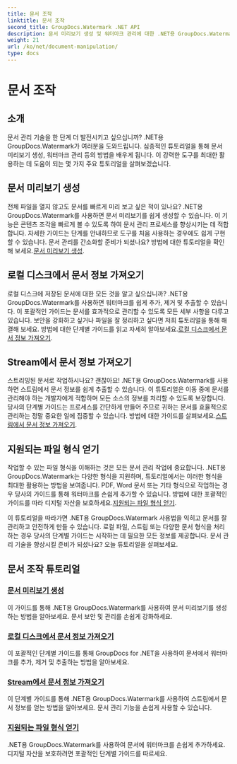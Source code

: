 ```yaml
---
title: 문서 조작
linktitle: 문서 조작
second_title: GroupDocs.Watermark .NET API
description: 문서 미리보기 생성 및 워터마크 관리에 대한 .NET용 GroupDocs.Watermark 자습서를 살펴보세요. 문서 보안 및 관리를 강화합니다.
weight: 21
url: /ko/net/document-manipulation/
type: docs
---
```

# 문서 조작

## 소개

문서 관리 기술을 한 단계 더 발전시키고 싶으십니까? .NET용 GroupDocs.Watermark가 여러분을 도와드립니다. 심층적인 튜토리얼을 통해 문서 미리보기 생성, 워터마크 관리 등의 방법을 배우게 됩니다. 이 강력한 도구를 최대한 활용하는 데 도움이 되는 몇 가지 주요 튜토리얼을 살펴보겠습니다.


## 문서 미리보기 생성
 전체 파일을 열지 않고도 문서를 빠르게 미리 보고 싶은 적이 있나요? .NET용 GroupDocs.Watermark를 사용하면 문서 미리보기를 쉽게 생성할 수 있습니다. 이 기능은 콘텐츠 조각을 빠르게 볼 수 있도록 하여 문서 관리 프로세스를 향상시키는 데 적합합니다. 자세한 가이드는 단계를 안내하므로 도구를 처음 사용하는 경우에도 쉽게 구현할 수 있습니다. 문서 관리를 간소화할 준비가 되셨나요? 방법에 대한 튜토리얼을 확인해 보세요.[문서 미리보기 생성](./generate-document-preview/).

## 로컬 디스크에서 문서 정보 가져오기
로컬 디스크에 저장된 문서에 대한 모든 것을 알고 싶으십니까? .NET용 GroupDocs.Watermark를 사용하면 워터마크를 쉽게 추가, 제거 및 추출할 수 있습니다. 이 포괄적인 가이드는 문서를 효과적으로 관리할 수 있도록 모든 세부 사항을 다루고 있습니다. 보안을 강화하고 싶거나 파일을 잘 정리하고 싶다면 저희 튜토리얼을 통해 해결해 보세요. 방법에 대한 단계별 가이드를 읽고 자세히 알아보세요.[로컬 디스크에서 문서 정보 가져오기](./get-document-info-local-disk/).

## Stream에서 문서 정보 가져오기
 스트리밍된 문서로 작업하시나요? 괜찮아요! .NET용 GroupDocs.Watermark를 사용하면 스트림에서 문서 정보를 쉽게 추출할 수 있습니다. 이 튜토리얼은 이동 중에 문서를 관리해야 하는 개발자에게 적합하며 모든 소스의 정보를 처리할 수 있도록 보장합니다. 당사의 단계별 가이드는 프로세스를 간단하게 만들어 주므로 귀하는 문서를 효율적으로 관리하는 정말 중요한 일에 집중할 수 있습니다. 방법에 대한 가이드를 살펴보세요.[스트림에서 문서 정보 가져오기](./get-document-info-stream/).

## 지원되는 파일 형식 얻기
 작업할 수 있는 파일 형식을 이해하는 것은 모든 문서 관리 작업에 중요합니다. .NET용 GroupDocs.Watermark는 다양한 형식을 지원하며, 튜토리얼에서는 이러한 형식을 최대한 활용하는 방법을 보여줍니다. PDF, Word 문서 또는 기타 형식으로 작업하는 경우 당사의 가이드를 통해 워터마크를 손쉽게 추가할 수 있습니다. 방법에 대한 포괄적인 가이드를 따라 디지털 자산을 보호하세요.[지원되는 파일 형식 얻기](./get-supported-file-formats/).

이 튜토리얼을 따라가면 .NET용 GroupDocs.Watermark 사용법을 익히고 문서를 잘 관리하고 안전하게 만들 수 있습니다. 로컬 파일, 스트림 또는 다양한 문서 형식을 처리하는 경우 당사의 단계별 가이드는 시작하는 데 필요한 모든 정보를 제공합니다. 문서 관리 기술을 향상시킬 준비가 되셨나요? 오늘 튜토리얼을 살펴보세요.
## 문서 조작 튜토리얼
### [문서 미리보기 생성](./generate-document-preview/)
이 가이드를 통해 .NET용 GroupDocs.Watermark를 사용하여 문서 미리보기를 생성하는 방법을 알아보세요. 문서 보안 및 관리를 손쉽게 강화하세요.
### [로컬 디스크에서 문서 정보 가져오기](./get-document-info-local-disk/)
이 포괄적인 단계별 가이드를 통해 GroupDocs for .NET을 사용하여 문서에서 워터마크를 추가, 제거 및 추출하는 방법을 알아보세요.
### [Stream에서 문서 정보 가져오기](./get-document-info-stream/)
이 단계별 가이드를 통해 .NET용 GroupDocs.Watermark를 사용하여 스트림에서 문서 정보를 얻는 방법을 알아보세요. 문서 관리 기능을 손쉽게 사용할 수 있습니다.
### [지원되는 파일 형식 얻기](./get-supported-file-formats/)
.NET용 GroupDocs.Watermark를 사용하여 문서에 워터마크를 손쉽게 추가하세요. 디지털 자산을 보호하려면 포괄적인 단계별 가이드를 따르세요.